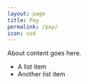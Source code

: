 ```yaml
---
layout: page
title: Pay
permalink: /pay/
icon: usd
---
```


About content goes here.

* A list item
* Another list item
